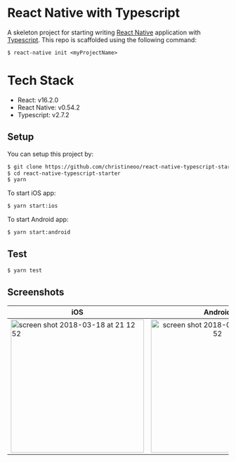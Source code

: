 # React Native with Typescript

A skeleton project for starting writing [React Native](https://facebook.github.io/react-native/) application with [Typescript](http://www.typescriptlang.org/).
This repo is scaffolded using the following command:

```
$ react-native init <myProjectName>
```

# Tech Stack

* React: v16.2.0
* React Native: v0.54.2
* Typescript: v2.7.2

## Setup

You can setup this project by:

```bash
$ git clone https://github.com/christineoo/react-native-typescript-starter.git
$ cd react-native-typescript-starter
$ yarn
```

To start iOS app:

```bash
$ yarn start:ios
```

To start Android app:

```bash
$ yarn start:android
```

## Test

```bash
$ yarn test
```

## Screenshots
| iOS        | Android           |
| ------------- |:-------------:|
|<img width="303" alt="screen shot 2018-03-18 at 21 12 52" src="https://user-images.githubusercontent.com/4728837/37606206-3dcdd70c-2bd8-11e8-86b4-f8bd5293a2aa.png"> |<img width="303" alt="screen shot 2018-03-18 at 21 12 52" src="https://user-images.githubusercontent.com/4728837/37606266-67ab234a-2bd8-11e8-887f-ccf3c3e57a6a.png">|
